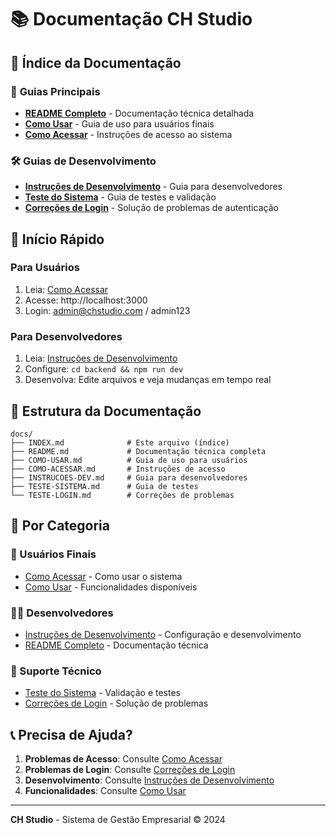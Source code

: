 # 📚 Documentação CH Studio

## 🎯 **Índice da Documentação**

### 📖 **Guias Principais**
- **[README Completo](README.md)** - Documentação técnica detalhada
- **[Como Usar](COMO-USAR.md)** - Guia de uso para usuários finais
- **[Como Acessar](COMO-ACESSAR.md)** - Instruções de acesso ao sistema

### 🛠️ **Guias de Desenvolvimento**
- **[Instruções de Desenvolvimento](INSTRUCOES-DEV.md)** - Guia para desenvolvedores
- **[Teste do Sistema](TESTE-SISTEMA.md)** - Guia de testes e validação
- **[Correções de Login](TESTE-LOGIN.md)** - Solução de problemas de autenticação

## 🚀 **Início Rápido**

### **Para Usuários**
1. Leia: [Como Acessar](COMO-ACESSAR.md)
2. Acesse: http://localhost:3000
3. Login: admin@chstudio.com / admin123

### **Para Desenvolvedores**
1. Leia: [Instruções de Desenvolvimento](INSTRUCOES-DEV.md)
2. Configure: `cd backend && npm run dev`
3. Desenvolva: Edite arquivos e veja mudanças em tempo real

## 📁 **Estrutura da Documentação**

```
docs/
├── INDEX.md              # Este arquivo (índice)
├── README.md             # Documentação técnica completa
├── COMO-USAR.md          # Guia de uso para usuários
├── COMO-ACESSAR.md       # Instruções de acesso
├── INSTRUCOES-DEV.md     # Guia para desenvolvedores
├── TESTE-SISTEMA.md      # Guia de testes
└── TESTE-LOGIN.md        # Correções de problemas
```

## 🎯 **Por Categoria**

### **👥 Usuários Finais**
- [Como Acessar](COMO-ACESSAR.md) - Como usar o sistema
- [Como Usar](COMO-USAR.md) - Funcionalidades disponíveis

### **👨‍💻 Desenvolvedores**
- [Instruções de Desenvolvimento](INSTRUCOES-DEV.md) - Configuração e desenvolvimento
- [README Completo](README.md) - Documentação técnica

### **🔧 Suporte Técnico**
- [Teste do Sistema](TESTE-SISTEMA.md) - Validação e testes
- [Correções de Login](TESTE-LOGIN.md) - Solução de problemas

## 📞 **Precisa de Ajuda?**

1. **Problemas de Acesso**: Consulte [Como Acessar](COMO-ACESSAR.md)
2. **Problemas de Login**: Consulte [Correções de Login](TESTE-LOGIN.md)
3. **Desenvolvimento**: Consulte [Instruções de Desenvolvimento](INSTRUCOES-DEV.md)
4. **Funcionalidades**: Consulte [Como Usar](COMO-USAR.md)

---

**CH Studio** - Sistema de Gestão Empresarial © 2024
